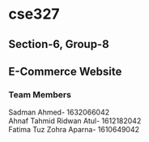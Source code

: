 # cse327
## Section-6, Group-8

<h2>E-Commerce Website</h2>

<h3>Team Members</h3>
Sadman Ahmed- 1632066042 
<br/>	Ahnaf Tahmid Ridwan Atul- 1612182042
<br/>	Fatima Tuz Zohra Aparna- 1610649042


